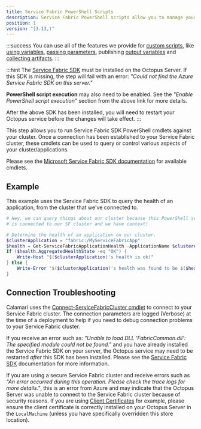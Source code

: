 ```yaml
---
title: Service Fabric PowerShell Scripts
description: Service Fabric PowerShell scripts allow you to manage your Service Fabric clusters using the Service Fabric SDK as part of your deployment process.
position: 1
version: "[3.13,)"
---
```


:::success
You can use all of the features we provide for [custom scripts](/docs/deployment-examples/custom-scripts/index.md), like [using variables](/docs/deployment-examples/custom-scripts/index.md#Customscripts-Variables), [passing parameters](/docs/deployment-examples/custom-scripts/index.md#Customscripts-Passingparameterstoscripts), publishing [output variables](/docs/deployment-examples/custom-scripts/index.md#Customscripts-Outputvariables) and [collecting artifacts](/docs/deployment-examples/custom-scripts/index.md#Customscripts-Collectingartifacts).
:::

:::hint
The [Service Fabric SDK](https://g.octopushq.com/ServiceFabricSdkDownload) must be installed on the Octopus Server. If this SDK is missing, the step will fail with an error: _"Could not find the Azure Service Fabric SDK on this server."_

**PowerShell script execution** may also need to be enabled. See the _"Enable PowerShell script execution"_ section from the above link for more details.

After the above SDK has been installed, you will need to restart your Octopus service before the changes will take effect.
:::

This step allows you to run Service Fabric SDK PowerShell cmdlets against your cluster. Once a connection has been established to your Service Fabric cluster, these cmdlets can be used to query or control various aspects of your cluster/applications.

Please see the [Microsoft Service Fabric SDK documentation](https://docs.microsoft.com/powershell/module/servicefabric/) for available cmdlets.

## Example

This example uses the Service Fabric SDK to query the health of an application, from the cluster that we've connected to.

```powershell
# Hey, we can query things about our cluster because this PowerShell session
# is connected to our SF cluster and we have context!

# Determine the health of an application on our cluster.
$clusterApplication = "fabric:/MyServiceFabricApp"
$health = Get-ServiceFabricApplicationHealth -ApplicationName $clusterApplication
If ($health.AggregatedHealthState -eq "OK") {
    Write-Host "$($clusterApplication)'s health is ok!"
} Else {
    Write-Error "$($clusterApplication)'s health was found to be $($health.AggregatedHealthState)!  This is not ok :("
}
```

## Connection Troubleshooting

Calamari uses the [Connect-ServiceFabricCluster cmdlet](https://docs.microsoft.com/en-us/powershell/servicefabric/vlatest/connect-servicefabriccluster) to connect to your Service Fabric cluster. The connection parameters are logged (Verbose) at the time of a deployment to help if you need to debug connection problems to your Service Fabric cluster.

If you receive an error such as: _"Unable to load DLL 'FabricCommon.dll': The specified module could not be found."_ and you have already installed the Service Fabric SDK on your server, the Octopus service may need to be restarted _after_ this SDK has been installed. Please see the [Service Fabric SDK](https://g.octopushq.com/ServiceFabricSdkDownload) documentation for more information.

If you are using a secure Service Fabric cluster and receive errors such as _"An error occurred during this operation.  Please check the trace logs for more details."_, this is an error from Azure and may indicate that the Octopus Server was unable to connect to the Service Fabric cluster because of security reasons. If you are using [Client Certificates](/docs/deployment-examples/azure-deployments/deploying-to-service-fabric/connecting-securely-with-client-certificates/index.md) for example, please ensure the client certificate is correctly installed on your Octopus Server in the `LocalMachine` (unless you have specifically overridden this store location).
